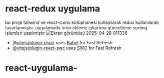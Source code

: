 # react-redux uygulama

bu proje tailwind ve react-icons kütüphanesi kullanılarak redux kullanılarak tasarlanmıştır.
uygulamada ürün ekleme çıkartma güncelleme sorting işlemleri yapılmıştır
![Ekran görüntüsü 2025-04-28 011336](https://github.com/user-attachments/assets/d5a19d59-e91e-424e-81ea-3f29bcc8dcd2)



- [@vitejs/plugin-react](https://github.com/vitejs/vite-plugin-react/blob/main/packages/plugin-react/README.md) uses [Babel](https://babeljs.io/) for Fast Refresh
- [@vitejs/plugin-react-swc](https://github.com/vitejs/vite-plugin-react-swc) uses [SWC](https://swc.rs/) for Fast Refresh
# react-uygulama-
